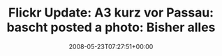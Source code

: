 ---
retweeted: false
source: <a href="http://twitter.com" rel="nofollow">Twitter Web Client</a>
entities:
  hashtags: []
  symbols: []
  user_mentions: []
  urls: []
display_text_range:
- '0'
- '119'
favorite_count: '0'
id_str: '818091466'
truncated: false
retweet_count: '0'
id: '818091466'
created_at: Fri May 23 07:27:51 +0000 2008
favorited: false
full_text: |-
  Flickr Update: A3 kurz vor Passau: bascht posted a photo:

  Bisher alles frei. Geht fix voran. http://tinyurl.com/5rkp47
lang: de
tags:
- pesos/twitter
date: '2008-05-23T07:27:51+00:00'
src: https://twitter.com/bascht/status/818091466
original_url: https://twitter.com/bascht/status/818091466
type: twitter_tweet
text: |-
  Flickr Update: A3 kurz vor Passau: bascht posted a photo:

  Bisher alles frei. Geht fix voran. http://tinyurl.com/5rkp47
title: "Flickr Update: A3 kurz vor Passau: bascht posted a photo:\nBisher alles "

---